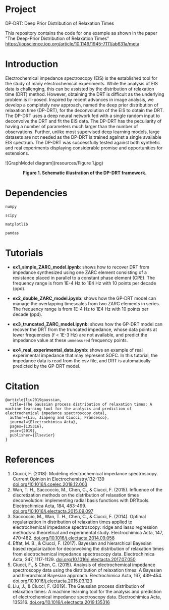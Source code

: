 # Project
DP-DRT: Deep Prior Distribution of Relaxation Times

This repository contains the code for one example as shown in the paper "The Deep-Prior Distribution of Relaxation Times" <u>https://iopscience.iop.org/article/10.1149/1945-7111/ab631a/meta</u>.

# Introduction
Electrochemical impedance spectroscopy (EIS) is the established tool for the study of many electrochemical experiments. While the analysis of EIS data is challenging, this can be assisted by the distribution of relaxation time (DRT) method. However, obtaining the DRT is difficult as the underlying problem is ill-posed. Inspired by recent advances in image analysis, we develop a completely new approach, named the deep prior distribution of relaxation time (DP-DRT), for the deconvolution of the EIS to obtain the DRT. The DP-DRT uses a deep neural network fed with a single random input to deconvolve the DRT and fit the EIS data. The DP-DRT has the peculiarity of having a number of parameters much larger than the number of observations. Further, unlike most supervised deep learning models, large datasets are not needed as the DP-DRT is trained against a single available EIS spectrum. The DP-DRT was successfully tested against both synthetic and real experiments displaying considerable promise and opportunities for extensions.

![GraphModel diagram](resources/Figure 1.jpg)
<div align='center'><strong>Figure 1. Schematic illustration of the DP-DRT framework.</strong></div>

# Dependencies
`numpy`

`scipy`
 
`matplotlib`

`pandas`

# Tutorials

* **ex1_simple_ZARC_model.ipynb**: shows how to recover DRT from impedance synthesized using one ZARC element consisting of a resistance placed in parallel to a constant phase element (CPE). The frequency range is from 1E-4 Hz to 1E4 Hz with 10 points per decade (ppd).

* **ex2_double_ZARC_model.ipynb**: shows how the GP-DRT model can manage the overlapping timescales from two ZARC elements in series. The frequency range is from 1E-4 Hz to 1E4 Hz with 10 points per decade (ppd).

* **ex3_truncated_ZARC_model.ipynb**: shows how the GP-DRT model can recover the DRT from the truncated impedance, whose data points at lower frequencies (f < 1E-3 Hz) are not available, and predict the impedance value at these `unmeasured` frequency points.

* **ex4_real_experimental_data.ipynb**: shows an example of real experimental impedance that may represent SOFC. In this tutorial, the impedance data is read from the csv file, and DRT is automatically predicted by the GP-DRT model.

# Citation

```
@article{liu2019gaussian,
  title={The Gaussian process distribution of relaxation times: A machine learning tool for the analysis and prediction of electrochemical impedance spectroscopy data},
  author={Liu, Jiapeng and Ciucci, Francesco},
  journal={Electrochimica Acta},
  pages={135316},
  year={2019},
  publisher={Elsevier}
}
```

# References
1. Ciucci, F. (2018). Modeling electrochemical impedance spectroscopy. Current Opinion in Electrochemistry.132-139 [doi.org/10.1016/j.coelec.2018.12.003](https://doi.org/10.1016/j.coelec.2018.12.003)
2. Wan, T. H., Saccoccio, M., Chen, C., & Ciucci, F. (2015). Influence of the discretization methods on the distribution of relaxation times deconvolution: implementing radial basis functions with DRTtools. Electrochimica Acta, 184, 483-499. [doi.org/10.1016/j.electacta.2015.09.097](https://doi.org/10.1016/j.electacta.2015.09.097)
3. Saccoccio, M., Wan, T. H., Chen, C., & Ciucci, F. (2014). Optimal regularization in distribution of relaxation times applied to electrochemical impedance spectroscopy: ridge and lasso regression methods-a theoretical and experimental study. Electrochimica Acta, 147, 470-482. [doi.org/10.1016/j.electacta.2014.09.058](https://doi.org/10.1016/j.electacta.2014.09.058)
4. Effat, M. B., & Ciucci, F. (2017). Bayesian and hierarchical Bayesian based regularization for deconvolving the distribution of relaxation times from electrochemical impedance spectroscopy data. Electrochimica Acta, 247, 1117-1129. [doi.org/10.1016/j.electacta.2017.07.050](https://doi.org/10.1016/j.electacta.2017.07.050)
5. Ciucci, F., & Chen, C. (2015). Analysis of electrochemical impedance spectroscopy data using the distribution of relaxation times: A Bayesian and hierarchical Bayesian approach. Electrochimica Acta, 167, 439-454. [doi.org/10.1016/j.electacta.2015.03.123](https://doi.org/10.1016/j.electacta.2015.03.123)
6. Liu, J., & Ciucci, F. (2019). The Gaussian process distribution of relaxation times: A machine learning tool for the analysis and prediction of electrochemical impedance spectroscopy data. Electrochimica Acta, 135316. [doi.org/10.1016/j.electacta.2019.135316](https://doi.org/10.1016/j.electacta.2019.135316)
